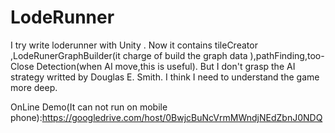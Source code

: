 # LodeRunner

I try write loderunner with Unity . 
Now it contains tileCreator ,LodeRunerGraphBuilder(it charge of build the graph data ),pathFinding,too-Close Detection(when AI move,this is useful).
But I don't grasp the AI strategy writted by Douglas E. Smith. I think I need to understand the game more deep.

OnLine Demo(It can not run on mobile phone):https://googledrive.com/host/0BwjcBuNcVrmMWndjNEdZbnJ0NDQ
